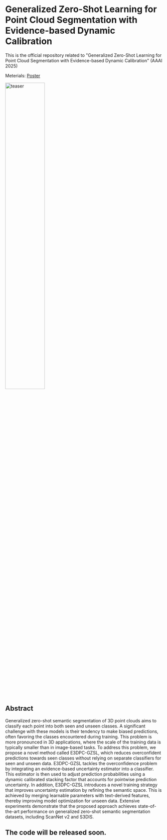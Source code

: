 # Generalized Zero-Shot Learning for Point Cloud Segmentation with Evidence-based Dynamic Calibration
This is the official repository related to "Generalized Zero-Shot Learning for Point Cloud Segmentation with Evidence-based Dynamic Calibration" (AAAI 2025)

Meterials: [Poster](material/E3DPC-GZSL.pdf)

<img src="https://github.com/user-attachments/assets/c1ecabbe-065c-4fba-8844-a22db85ddcd1" alt="teaser" style="width:50%;">

## Abstract
Generalized zero-shot semantic segmentation of 3D point clouds aims to classify each point into both seen and unseen classes. A significant challenge with these models is their tendency to make biased predictions, often favoring the classes encountered during training. This problem is more pronounced in 3D applications, where the scale of the training data is typically smaller than in image-based tasks. To address this problem, we propose a novel method called E3DPC-GZSL, which reduces overconfident predictions towards seen classes without relying on separate classifiers for seen and unseen data. E3DPC-GZSL tackles the overconfidence problem by integrating an evidence-based uncertainty estimator into a classifier. This estimator is then used to adjust prediction probabilities using a dynamic calibrated stacking factor that accounts for pointwise prediction uncertainty. In addition, E3DPC-GZSL introduces a novel training strategy that improves uncertainty estimation by refining the semantic space. This is achieved by merging learnable parameters with text-derived features, thereby improving model optimization for unseen data. Extensive experiments demonstrate that the proposed approach achieves state-of-the-art performance on generalized zero-shot semantic segmentation datasets, including ScanNet v2 and S3DIS.

## The code will be released soon.
